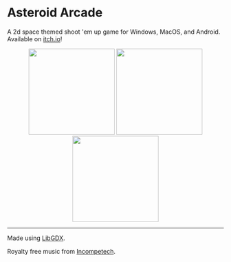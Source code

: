 # Asteroid Arcade

A 2d space themed shoot 'em up game for Windows, MacOS, and Android. Available on [itch.io](https://nickjconnors.itch.io/asteroid-arcade)!

<p align="center">
<img src="../master/Documentation/1.png" width="200"> <img src="../master/Documentation/2.png" width="200"> <img src="../master/Documentation/3.png" width="200">
</p>

---

Made using [LibGDX](https://libgdx.badlogicgames.com/).

Royalty free music from [Incompetech](https://incompetech.com/music/).
